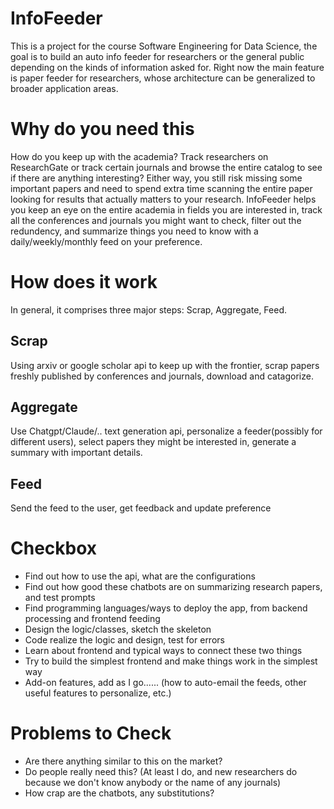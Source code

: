 # InfoFeeder
This is a project for the course Software Engineering for Data Science, the goal is to build an auto info feeder for researchers or the general public depending on the kinds of information asked for. Right now the main feature is paper feeder for researchers, whose architecture can be generalized to broader application areas.

# Why do you need this
How do you keep up with the academia? Track researchers on ResearchGate or track certain journals and browse the entire catalog to see if there are anything interesting? Either way, you still risk missing some important papers and need to spend extra time scanning the entire paper looking for results that actually matters to your research. InfoFeeder helps you keep an eye on the entire academia in fields you are interested in, track all the conferences and journals you might want to check, filter out the redundency, and summarize things you need to know with a daily/weekly/monthly feed on your preference. 

# How does it work
In general, it comprises three major steps: Scrap, Aggregate, Feed. 

## Scrap
Using arxiv or google scholar api to keep up with the frontier, scrap papers freshly published by conferences and journals, download and catagorize. 

## Aggregate
Use Chatgpt/Claude/.. text generation api, personalize a feeder(possibly for different users), select papers they might be interested in, generate a summary with important details.

## Feed
Send the feed to the user, get feedback and update preference

# Checkbox
- Find out how to use the api, what are the configurations
- Find out how good these chatbots are on summarizing research papers, and test prompts
- Find programming languages/ways to deploy the app, from backend processing and frontend feeding
- Design the logic/classes, sketch the skeleton
- Code realize the logic and design, test for errors
- Learn about frontend and typical ways to connect these two things
- Try to build the simplest frontend and make things work in the simplest way
- Add-on features, add as I go...... (how to auto-email the feeds, other useful features to personalize, etc.)

# Problems to Check
- Are there anything similar to this on the market?
- Do people really need this? (At least I do, and new researchers do because we don't know anybody or the name of any journals)
- How crap are the chatbots, any substitutions?



